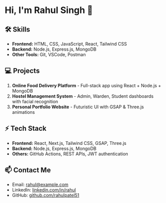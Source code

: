 # Hi, I'm Rahul Singh 👋

## 🛠️ Skills
- **Frontend:** HTML, CSS, JavaScript, React, Tailwind CSS
- **Backend:** Node.js, Express.js, MongoDB
- **Other Tools:** Git, VSCode, Postman

## 💻 Projects
1. **Online Food Delivery Platform** - Full-stack app using React + Node.js + MongoDB
2. **Hostel Management System** - Admin, Warden, Student dashboards with facial recognition
3. **Personal Portfolio Website** - Futuristic UI with GSAP & Three.js animations

## ⚡ Tech Stack
- **Frontend:** React, Next.js, Tailwind CSS, GSAP, Three.js
- **Backend:** Node.js, Express.js, MongoDB
- **Others:** GitHub Actions, REST APIs, JWT authentication

## 📫 Contact Me
- Email: rahul@example.com
- LinkedIn: [linkedin.com/in/rahul](https://linkedin.com/in/rahul)
- GitHub: [github.com/rahulpatel51](https://github.com/rahulpatel51)
